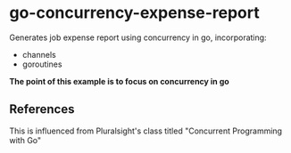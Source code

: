 # go-concurrency-expense-report

Generates job expense report using concurrency in go, incorporating:
 - channels
 - goroutines



**The point of this example is to focus on concurrency in go**


## References
This is influenced from Pluralsight's class titled "Concurrent Programming with Go"
